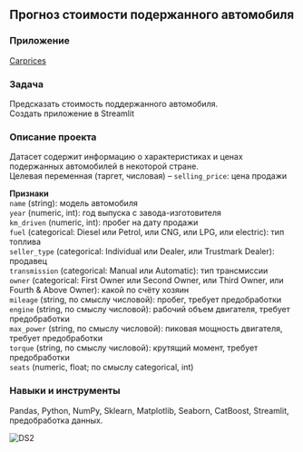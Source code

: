 ## Прогноз стоимости подержанного автомобиля  

### Приложение 
[Carprices](https://carprices.streamlit.app/)


### Задача
Предсказать стоимость поддержанного автомобиля.   
Создать приложение в Streamlit

### Описание проекта 
Датасет содержит информацию о характеристиках и ценах подержанных автомобилей в некоторой стране.  
Целевая переменная (таргет, числовая) – `selling_price`: цена продажи

**Признаки**  
`name` (string): модель автомобиля  
`year` (numeric, int): год выпуска с завода-изготовителя  
`km_driven` (numeric, int): пробег на дату продажи  
`fuel` (categorical: Diesel или Petrol, или CNG, или LPG, или electric): тип топлива  
`seller_type` (categorical: Individual или Dealer, или Trustmark Dealer): продавец  
`transmission` (categorical: Manual или Automatic): тип трансмиссии  
`owner` (categorical: First Owner или Second Owner, или Third Owner, или Fourth & Above Owner): какой по счёту хозяин  
`mileage` (string, по смыслу числовой): пробег, требует предобработки  
`engine` (string, по смыслу числовой): рабочий объем двигателя, требует предобработки  
`max_power` (string, по смыслу числовой): пиковая мощность двигателя, требует предобработки  
`torque` (string, по смыслу числовой): крутящий момент, требует предобработки  
`seats` (numeric, float; по смыслу categorical, int)  

  
### Навыки и инструменты
Pandas, Python, NumPy, Sklearn, Matplotlib, Seaborn, CatBoost, Streamlit, предобработка данных.


![DS2](https://github.com/Leshakot/ML_Data_Science/assets/119577732/0496b737-0afc-462e-b46e-9319ec8559b2)

